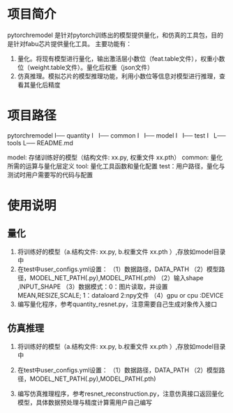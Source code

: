 # 项目简介
pytorchremodel 是针对pytorch训练出的模型提供量化，和仿真的工具包，目的是针对fabu芯片提供量化工具。
主要功能有：
1. 量化。将现有模型进行量化，输出激活层小数位（feat.table文件），权重小数位（weight.table文件）。量化后权重（json文件）
2. 仿真推理。模拟芯片的模型推理功能，利用小数位等信息对模型进行推理，查看其量化后精度

# 项目路径

pytorchremodel
I── quantity
I   I── common
I   I── model
I   I── test
I   L── tools
L── README.md

model: 存储训练好的模型（结构文件: xx.py, 权重文件 xx.pth）
common: 量化所需的运算与量化层定义
tool: 量化工具函数和量化配置
test：用户路径，量化与测试时用户需要写的代码与配置


# 使用说明 
## 量化
1. 将训练好的模型（a.结构文件: xx.py, b.权重文件 xx.pth ）,存放如model目录中
2. 在test中user_configs.yml设置：
（1）数据路径，DATA_PATH
（2）模型路径，MODEL_NET_PATH(.py),MODEL_PATH(.pth)
（2）输入shape ,INPUT_SHAPE
（3）数据模式：0：图片读取，并设置MEAN,RESIZE,SCALE; 1：dataloard  2:npy文件
（4）gpu or cpu :DEVICE
3. 编写量化程序，参考quantity_resnet.py，注意需要自己生成对象传入接口

## 仿真推理

1. 将训练好的模型（a.结构文件: xx.py, b.权重文件 xx.pth ）,存放如model目录中
2. 在test中user_configs.yml设置：
（1）数据路径，DATA_PATH
（2）模型路径，MODEL_NET_PATH(.py),MODEL_PATH(.pth)

3. 编写仿真推理程序，参考resnet_reconstruction.py，注意仿真接口返回量化模型，具体数据预处理与精度计算需用户自己编写
